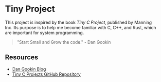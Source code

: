 # Tiny Project

This project is inspired by the book *Tiny C Project*, published by Manning Inc. 
Its purpose is to help me become familiar with C, C++, and Rust, which are important for system programming.

> "Start Small and Grow the code." - Dan Gookin

## Resources

- [Dan Gookin Blog](https://c-for-dummies.com/blog)
- [Tiny C Projects GitHub Repository](https://github.com/dangookin/Tiny_C_Projects)
